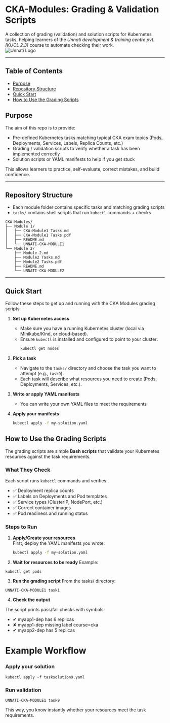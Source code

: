 # CKA-Modules: Grading & Validation Scripts

A collection of grading (validation) and solution scripts for Kubernetes tasks, helping learners of the *Unnati development & training centre pvt.[KUCL 2.3]* course to automate checking their work.  
![Unnati Logo](https://services.google.com/fh/files/misc/unnati_logo.png)

---

##  Table of Contents

- [Purpose](#purpose)  
- [Repository Structure](#repository-structure)  
- [Quick Start](#quick-start)  
- [How to Use the Grading Scripts](#how-to-use-the-grading-scripts)  
  
## Purpose

The aim of this repo is to provide:

- Pre-defined Kubernetes tasks matching typical CKA exam topics (Pods, Deployments, Services, Labels, Replica Counts, etc.)  
- Grading / validation scripts to verify whether a task has been implemented correctly  
- Solution scripts or YAML manifests to help if you get stuck  

This allows learners to practice, self-evaluate, correct mistakes, and build confidence.

---

## Repository Structure

- Each module folder contains specific tasks and matching grading scripts  
- `tasks/` contains shell scripts that run `kubectl` commands + checks

```plaintext
CKA-Modules/
├── Module 1/
│   ├── CKA-Module1 Tasks.md
│   ├── CKA-Module1 Tasks.pdf
│   ├── README.md
│   └── UNNATI-CKA-MODULE1
└── Module 2/
    ├── Module-2.md
    ├── Module2 Tasks.md
    ├── Module2 Tasks.pdf
    ├── README.md
    └── UNNATI-CKA-MODULE2
```

---
## Quick Start

Follow these steps to get up and running with the CKA Modules grading scripts:

1. **Set up Kubernetes access**
   - Make sure you have a running Kubernetes cluster (local via Minikube/Kind, or cloud-based).
   - Ensure `kubectl` is installed and configured to point to your cluster:
     ```bash
     kubectl get nodes
     ```

2. **Pick a task**
   - Navigate to the `tasks/` directory and choose the task you want to attempt (e.g., `task9`).
   - Each task will describe what resources you need to create (Pods, Deployments, Services, etc.).

3. **Write or apply YAML manifests**
   - You can write your own YAML files to meet the requirements

4. **Apply your manifests**
   ```bash
   kubectl apply -f my-solution.yaml
   ```

## How to Use the Grading Scripts

The grading scripts are simple **Bash scripts** that validate your Kubernetes resources against the task requirements.

### What They Check
Each script runs `kubectl` commands and verifies:
- ✅ Deployment replica counts  
- ✅ Labels on Deployments and Pod templates  
- ✅ Service types (ClusterIP, NodePort, etc.)  
- ✅ Correct container images  
- ✅ Pod readiness and running status  

### Steps to Run
1. **Apply/Create your resources**  
   First, deploy the YAML manifests you wrote:
   ```bash
   kubectl apply -f my-solution.yaml
   ```
2. **Wait for resources to be ready**
Example:
```
kubectl get pods
```

3. **Run the grading script**
From the tasks/ directory:
```
UNNATI-CKA-MODULE1 task1
```

4. **Check the output**

The script prints pass/fail checks with symbols:

- ✔ myapp1-dep has 6 replicas
- ✘ myapp1-dep missing label course=cka
- ✔ myapp2-dep has 5 replicas

# Example Workflow

### Apply your solution
```
kubectl apply -f tasksolution9.yaml
```
### Run validation
```
UNNATI-CKA-MODULE1 task9
```


This way, you know instantly whether your resources meet the task requirements.



